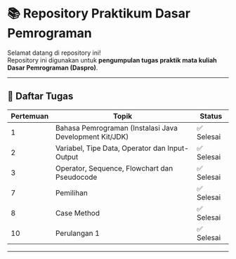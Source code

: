 # 📚 Repository Praktikum Dasar Pemrograman

Selamat datang di repository ini!  
Repository ini digunakan untuk **pengumpulan tugas praktik mata kuliah Dasar Pemrograman (Daspro)**.

---

## 📝 Daftar Tugas
| Pertemuan | Topik                                                                | Status     |
|-----------|----------------------------------------------------------------------|------------|
| 1         | Bahasa Pemrograman (Instalasi Java Development Kit/JDK)              | ✅ Selesai |
| 2         | Variabel, Tipe Data, Operator dan Input-Output                       | ✅ Selesai |
| 3         | Operator, Sequence, Flowchart dan Pseudocode                         | ✅ Selesai |
| 7         | Pemilihan                                                            | ✅ Selesai |
| 8         | Case Method                                                          | ✅ Selesai |
| 10        | Perulangan 1                                                         | ✅ Selesai |

---